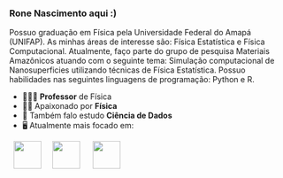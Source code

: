 ### Rone Nascimento aqui :)
Possuo graduação em Física pela Universidade Federal do Amapá (UNIFAP). As minhas áreas de interesse são: Física Estatística e Física Computacional. Atualmente, faço parte do grupo de pesquisa Materiais Amazônicos atuando com o seguinte tema: Simulação computacional de Nanosuperficies utilizando técnicas de Física Estatística. Possuo habilidades nas seguintes linguagens de programação: Python e R.

- 👨🏻‍💻 **Professor** de Física
- 🧗🏼 Apaixonado por **Física**
- 📸 Também falo estudo **Ciência de Dados** 
- 🖥️ Atualmente mais focado em:
<div style="display: inline">
  &nbsp;&nbsp;<img width='50' height='50' src="https://cdn.jsdelivr.net/gh/devicons/devicon/icons/python/python-original.svg" />&nbsp;&nbsp;
  &nbsp;&nbsp;<img width='50' height='50' src="https://cdn.jsdelivr.net/gh/devicons/devicon/icons/r/r-original.svg" />&nbsp;&nbsp;&nbsp;
  &nbsp;&nbsp;<img width='50' height='50' src="https://cdn.jsdelivr.net/gh/devicons/devicon/icons/lua/lua-original-wordmark.svg" />&nbsp;&nbsp;
</div> 

##

